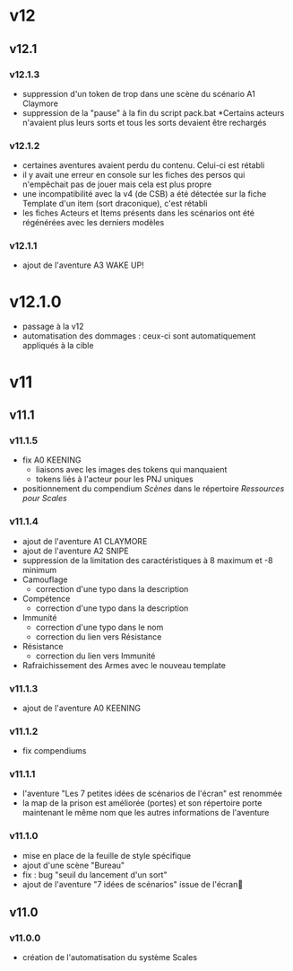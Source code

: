 # v12

## v12.1

### v12.1.3

* suppression d'un token de trop dans une scène du scénario A1 Claymore
* suppression de la "pause" à la fin du script pack.bat
*Certains acteurs n'avaient plus leurs sorts et tous les sorts devaient être rechargés

### v12.1.2

* certaines aventures avaient perdu du contenu. Celui-ci est rétabli
* il y avait une erreur en console sur les fiches des persos qui n'empêchait pas de jouer mais cela est plus propre
* une incompatibilité avec la v4 (de CSB) a été détectée sur la fiche Template d'un item (sort draconique), c'est rétabli
* les fiches Acteurs et Items présents dans les scénarios ont été régénérées avec les derniers modèles

### v12.1.1

* ajout de l'aventure A3 WAKE UP!

# v12.1.0

* passage à la v12
* automatisation des dommages : ceux-ci sont automatiquement appliqués à la cible

# v11

## v11.1

### v11.1.5

* fix A0 KEENING
   * liaisons avec les images des tokens qui manquaient
   * tokens liés à l'acteur pour les PNJ uniques
* positionnement du compendium *Scènes* dans le répertoire *Ressources pour Scales* 

### v11.1.4

* ajout de l'aventure A1 CLAYMORE
* ajout de l'aventure A2 SNIPE
* suppression de la limitation des caractéristiques à 8 maximum et -8 minimum
* Camouflage 
   * correction d'une typo dans la description 
* Compétence 
   * correction d'une typo dans la description 
* Immunité
   * correction d'une typo dans le nom
   * correction du lien vers Résistance  
* Résistance
   * correction du lien vers Immunité  
* Rafraichissement des Armes avec le nouveau template

### v11.1.3

* ajout de l'aventure A0 KEENING

### v11.1.2

* fix compendiums

### v11.1.1

* l'aventure "Les 7 petites idées de scénarios de l'écran" est renommée
* la map de la prison est améliorée (portes) et son répertoire porte maintenant le même nom que les autres informations de l'aventure

### v11.1.0

* mise en place de la feuille de style spécifique
* ajout d'une scène "Bureau"
* fix : bug "seuil du lancement d'un sort"
* ajout de l'aventure "7 idées de scénarios" issue de l'écran

## v11.0

### v11.0.0

* création de l'automatisation du système Scales
